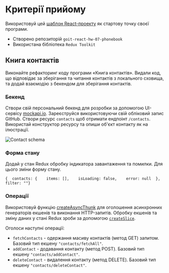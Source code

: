 # Критерії прийому

Використовуй цей [шаблон React-проекту](https://github.com/goitacademy/react-homework-template#readme) як стартову точку своєї програми.

-   Створено репозиторій `goit-react-hw-07-phonebook`
-   Використана бібліотека `Redux Toolkit`

## Книга контактів[​](https://textbook.edu.goit.global/lms-react-homework/v1/uk/docs/hw-07/#%D0%BA%D0%BD%D0%B8%D0%B3%D0%B0-%D0%BA%D0%BE%D0%BD%D1%82%D0%B0%D0%BA%D1%82%D1%96%D0%B2 "Пряме посилання на цей заголовок")

Виконайте рефакторинг коду програми «Книга контактів». Видали код, що відповідає за зберігання та читання контактів з локального сховища, та додай взаємодію з бекендом для зберігання контактів.

### Бекенд[​](https://textbook.edu.goit.global/lms-react-homework/v1/uk/docs/hw-07/#%D0%B1%D0%B5%D0%BA%D0%B5%D0%BD%D0%B4 "Пряме посилання на цей заголовок")

Створи свій персональний бекенд для розробки за допомогою UI-сервісу [mockapi.io](https://mockapi.io/). Зареєструйся використовуючи свій обліковий запис GitHub. Створи ресурс `contacts` щоб отримати ендпоінт `/contacts`. Використай конструктор ресурсу та опиши об'єкт контакту як на ілюстрації.

![Contact schema](https://textbook.edu.goit.global/lms-react-homework/v1/uk/img/hw-07/api.png)

### Форма стану[​](https://textbook.edu.goit.global/lms-react-homework/v1/uk/docs/hw-07/#%D1%84%D0%BE%D1%80%D0%BC%D0%B0-%D1%81%D1%82%D0%B0%D0%BD%D1%83 "Пряме посилання на цей заголовок")

Додай у стан Redux обробку індикатора завантаження та помилки. Для цього зміни форму стану.

```
{  contacts: {    items: [],    isLoading: false,    error: null  },  filter: ""}
```

### Операції[​](https://textbook.edu.goit.global/lms-react-homework/v1/uk/docs/hw-07/#%D0%BE%D0%BF%D0%B5%D1%80%D0%B0%D1%86%D1%96%D1%97 "Пряме посилання на цей заголовок")

Використовуй функцію [createAsyncThunk](https://redux-toolkit.js.org/api/createAsyncThunk) для оголошення асинхронних генераторів екшенів та виконання HTTP-запитів. Обробку екшенів та зміну даних у стані Redux зроби за допомогою [`createSlice`](https://redux-toolkit.js.org/api/createSlice).

Оголоси наступні операції:

-   `fetchContacts` - одержання масиву контактів (метод GET) запитом. Базовий тип екшену `"contacts/fetchAll"`.
-   `addContact` - додавання контакту (метод POST). Базовий тип екшену `"contacts/addContact"`.
-   `deleteContact` - видалення контакту (метод DELETE). Базовий тип екшену `"contacts/deleteContact"`.